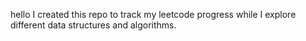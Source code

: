 hello I created this repo to track my leetcode progress while I explore different data structures and algorithms. 
